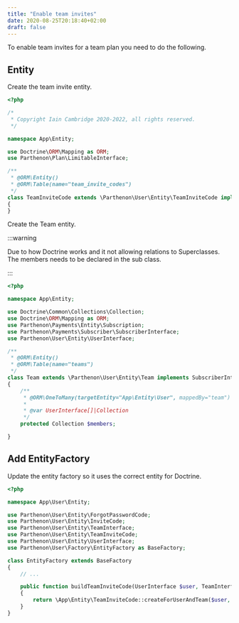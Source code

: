```yaml
---
title: "Enable team invites"
date: 2020-08-25T20:18:40+02:00
draft: false
---
```

To enable team invites for a team plan you need to do the following.

## Entity

Create the team invite entity.

```php 
<?php

/*
 * Copyright Iain Cambridge 2020-2022, all rights reserved.
 */

namespace App\Entity;

use Doctrine\ORM\Mapping as ORM;
use Parthenon\Plan\LimitableInterface;

/**
 * @ORM\Entity()
 * @ORM\Table(name="team_invite_codes")
 */
class TeamInviteCode extends \Parthenon\User\Entity\TeamInviteCode implements LimitableInterface
{
}
```

Create the Team entity.

:::warning

Due to how Doctrine works and it not allowing relations to Superclasses. The members needs to be declared in the sub class.

:::


```php
<?php

namespace App\Entity;

use Doctrine\Common\Collections\Collection;
use Doctrine\ORM\Mapping as ORM;
use Parthenon\Payments\Entity\Subscription;
use Parthenon\Payments\Subscriber\SubscriberInterface;
use Parthenon\User\Entity\UserInterface;

/**
 * @ORM\Entity()
 * @ORM\Table(name="teams")
 */
class Team extends \Parthenon\User\Entity\Team implements SubscriberInterface
{
    /**
     * @ORM\OneToMany(targetEntity="App\Entity\User", mappedBy="team")
     *
     * @var UserInterface[]|Collection
     */
    protected Collection $members;

}

```

## Add EntityFactory

Update the entity factory so it uses the correct entity for Doctrine.

```php
<?php

namespace App\User\Entity;

use Parthenon\User\Entity\ForgotPasswordCode;
use Parthenon\User\Entity\InviteCode;
use Parthenon\User\Entity\TeamInterface;
use Parthenon\User\Entity\TeamInviteCode;
use Parthenon\User\Entity\UserInterface;
use Parthenon\User\Factory\EntityFactory as BaseFactory;

class EntityFactory extends BaseFactory
{
    // ...

    public function buildTeamInviteCode(UserInterface $user, TeamInterface $team, string $email, string $role): TeamInviteCode
    {
        return \App\Entity\TeamInviteCode::createForUserAndTeam($user, $team, $email, $role);
    }
}
```